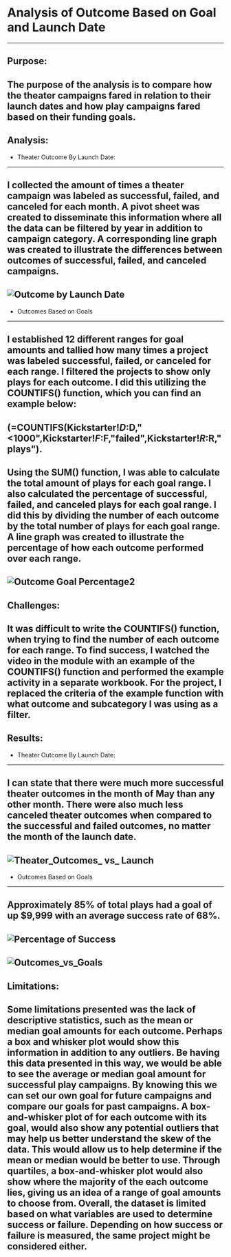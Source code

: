 # Analysis of Outcome Based on Goal and Launch Date
---
Purpose:
---
The purpose of the analysis is to compare how the theater campaigns fared in relation to their launch dates and how play campaigns fared based on their funding goals.
---
Analysis:
---
*	Theater Outcome By Launch Date:
---
I collected the amount of times a theater campaign was labeled as successful, failed, and canceled for each month.  A pivot sheet was created to disseminate this information where all the data can be filtered by year in addition to campaign category. A corresponding line graph was created to illustrate the differences between outcomes of successful, failed, and canceled campaigns. 
---
![Outcome by Launch Date](https://user-images.githubusercontent.com/92542382/139611483-e599c273-1c2a-42fa-a0cb-053d22bb11c9.png)
---
* Outcomes Based on Goals
---
I established 12 different ranges for goal amounts and tallied how many times a project was labeled successful, failed, or canceled for each range. I filtered the projects to show only plays for each outcome. I did this utilizing the COUNTIFS() function, which you can find an example below:
---
(=COUNTIFS(Kickstarter!$D:$D,"<1000",Kickstarter!$F:$F,"failed",Kickstarter!$R:$R,"plays").
---
Using the SUM() function, I was able to calculate the total amount of plays for each goal range. I also calculated the percentage of successful, failed, and canceled plays  for each goal range. I did this  by dividing the number of each outcome by the total number of plays for each goal range.  A line graph was created to illustrate the percentage of how each outcome performed over each range. 
---
![Outcome Goal Percentage2](https://user-images.githubusercontent.com/92542382/139612817-e0e63829-d5d2-4cc4-af0a-13335f2d7788.png)
---
Challenges:
---
It was difficult to write the COUNTIFS() function, when trying to find the number of each outcome for each range. To find success, I watched the video in the module with an example of the COUNTIFS() function and performed the example activity in a separate workbook. For the project, I replaced the criteria of the example function with what outcome and subcategory I was using as a filter.  
---
Results:
---
* Theater Outcome By Launch Date:
---
I can  state that there were much more successful theater outcomes in the month of May than any other month.  There were also much less canceled theater outcomes when compared to the successful and failed outcomes, no matter the month of the launch date. 
---
![Theater_Outcomes_ vs_ Launch](https://user-images.githubusercontent.com/92542382/139610982-7efcfa46-70d5-4b7f-be9b-44e9ede3119b.png)
----
* Outcomes Based on Goals
---
Approximately 85% of total plays had a goal of up $9,999 with an average success rate of 68%. 
---
![Percentage of Success](https://user-images.githubusercontent.com/92542382/139615577-6f388dc7-5604-49f2-8d70-cb978819ce18.png)
---
![Outcomes_vs_Goals](https://user-images.githubusercontent.com/92542382/139610975-1a216819-cf3d-4be7-91b5-3bad26987789.png)
---
Limitations:
---
Some limitations presented was the lack of descriptive statistics, such as the mean or median goal amounts for each outcome. Perhaps a box and whisker plot would show this information in addition to any outliers. Be having this data presented in this way, we would be able to see the average or median goal amount for successful play campaigns. By knowing this we can set our own goal for future campaigns and compare our goals for past campaigns.  A box-and-whisker plot of for each outcome with its goal, would also show any potential outliers that may help us better understand the skew of the data.  This would allow us to help determine if the mean or median would be better to use. Through quartiles, a box-and-whisker plot would also show where the majority of the each outcome lies, giving us an idea of a range of goal amounts to choose from.   Overall, the dataset is limited based on what variables are used to determine success or failure.   Depending on how success or failure is measured, the same project might be considered either.
---
